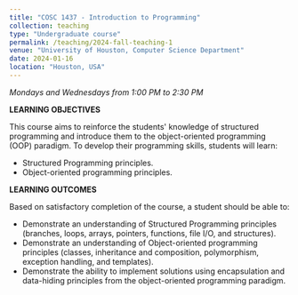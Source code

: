 ```yaml
---
title: "COSC 1437 - Introduction to Programming"
collection: teaching
type: "Undergraduate course"
permalink: /teaching/2024-fall-teaching-1
venue: "University of Houston, Computer Science Department"
date: 2024-01-16
location: "Houston, USA"
---
```

*Mondays and Wednesdays from 1:00 PM to 2:30 PM*

**LEARNING OBJECTIVES**

This course aims to reinforce the students' knowledge of structured programming and introduce them to the object-oriented programming (OOP) paradigm. To develop their programming skills, students will learn:

- Structured Programming principles.
- Object-oriented programming principles.

**LEARNING OUTCOMES**

Based on satisfactory completion of the course, a student should be able to: 

- Demonstrate an understanding of Structured Programming principles (branches, loops, arrays, pointers, functions, file I/O, and structures).
- Demonstrate an understanding of Object-oriented programming principles (classes, inheritance and composition, polymorphism, exception handling, and templates).
- Demonstrate the ability to implement solutions using encapsulation and data-hiding principles from the object-oriented programming paradigm.
